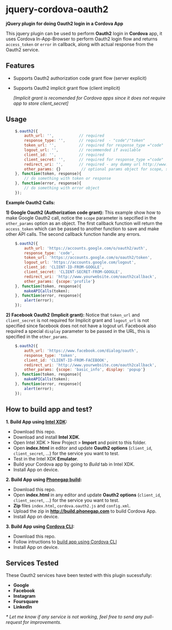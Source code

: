 jquery-cordova-oauth2
=====================

__jQuery plugin for doing Oauth2 login in a Cordova App__

This jquery plugin can be used to perform __Oauth2__ login in __Cordova__ app, it uses Cordova In-App-Browser to perform Oauth2 login flow and returns `access_token` or `error` in callback, along with actual response from the Oauth2 service.

Features
-
- Supports Oauth2 authorization code grant flow (server explicit)
- Supports Oauth2 implicit grant flow (client implicit)

  _[Implicit grant is recomended for Cordova apps since it does not require app to store client_secret]_

Usage
-

```javascript
    $.oauth2({
        auth_url: '',           // required
        response_type: '',      // required  - "code"/"token"
        token_url: '',          // required for response_type ="code"
        logout_url: '',         // recommended if available
        client_id: '',          // required
        client_secret: '',      // required for response_type ="code"
        redirect_uri: '',       // required - any dummy url http://www.yourcompany.com
        other_params: {}         // optional params object for scope, state, ...
    }, function(token, response){
        // do something with token or response
    }, function(error, response){
        // do something with error object
    }); 
```

__Example Oauth2 Calls:__

__1) Google Oauth2 (Authorization code grant):__
This example show how to make Google Oauth2 call, notice the `scope` parameter is sepcified in the `other_params` option as an object. The first callback function will return the `access_token` which can be passed to another function to save and make other API calls. The second callback function handle any errors.

```javascript
    $.oauth2({
        auth_url: 'https://accounts.google.com/o/oauth2/auth',
        response_type: 'code',
        token_url: 'https://accounts.google.com/o/oauth2/token',
        logout_url: 'https://accounts.google.com/logout',
        client_id: 'CLIENT-ID-FROM-GOOGLE',
        client_secret: 'CLIENT-SECRET-FROM-GOOGLE',
        redirect_uri: 'http://www.yourwebsite.com/oauth2callback',
        other_params: {scope:'profile'}
    }, function(token, response){
        makeAPICalls(token);
    }, function(error, response){
        alert(error);
    }); 
```

__2) Facebook Oauth2 (Implicit grant):__
Notice that `token_url` and `client_secret` is not required for Implicit grant and `logout_url` is not specified since facebook does not not have a logout url. Facebook also required a special `display` parameter to be passed in the URL, this is specified in the `other_params`.

```javascript
    $.oauth2({
        auth_url: 'https://www.facebook.com/dialog/oauth',
        response_type: 'token',
        client_id: 'CLIENT-ID-FROM-FACEBOOK',
        redirect_uri: 'http://www.yourwebsite.com/oauth2callback',
        other_params: {scope: 'basic_info', display: 'popup'}
    }, function(token, response){
        makeAPICalls(token);
    }, function(error, response){
        alert(error);
    }); 
```


How to build app and test?
-
__1. Build App using [Intel XDK](http://xdk.intel.com):__
- Download this repo.
- Download and install __Intel XDK__.
- Open Intel XDK > New Project > __Import__ and point to this folder.
- Open __index.html__ in editor and update __Oauth2 options__ (`client_id`, `client_secret`, ...) for the service you want to test.
- Test in the Intel XDK __Emulator__.
- Build your Cordova app by going to _Build_ tab in Intel XDK.
- Install App on device.

__2. Build App using [Phonegap build](http://build.phonegap.com):__
- Download this repo.
- Open __index.html__ in any editor and update __Oauth2 options__ (`client_id`, `client_secret`, ...) for the service you want to test.
- __Zip__ files `index.html`, `cordova.oauth2.js` and `config.xml`.
- Upload the zip in __http://build.phonegap.com__ to build Cordova App.
- Install App on device.

__3. Build App using [Cordova CLI](http://cordova.apache.org/docs/en/3.3.0/guide_cli_index.md.html#The%20Command-Line%20Interface):__
- Download this repo. 
- Follow intructions to [build app using Cordova CLI](http://cordova.apache.org/docs/en/3.3.0/guide_cli_index.md.html#The%20Command-Line%20Interface)
- Install App on device.

Services Tested
-
These Oauth2 services have been tested with this plugin sucessfully:
- __Google__ 
- __Facebook__ 
- __Instagram__ 
- __Foursquare__ 
- __LinkedIn__ 

_* Let me know if any service is not working, feel free to send any pull-request for improvements._
